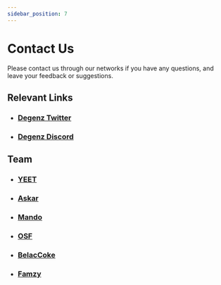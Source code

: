 ```yaml
---
sidebar_position: 7
---
```


# Contact Us

Please contact us through our networks if you have any questions, and leave your feedback or suggestions.

## Relevant Links

- ### [Degenz Twitter](https://twitter.com/DegenzNFT)
- ### [Degenz Discord](https://discord.com/channels/854438781948002314/978690755424043129)

## Team
- ### [YEET](https://twitter.com/0xy33)
- ### [Askar](https://twitter.com/0xAskar)
- ### [Mando](https://twitter.com/greatmando_nft)
- ### [OSF](https://twitter.com/osf_nft)
- ### [BelacCoke](https://twitter.com/BelacCoke)
- ### [Famzy](https://twitter.com/oFamZy)
